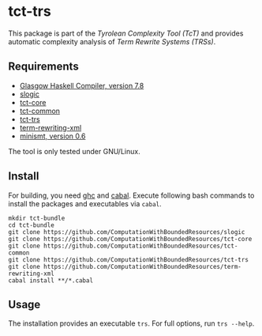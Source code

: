 tct-trs
=======
This package is part of the _Tyrolean Complexity Tool (TcT)_ and provides
automatic complexity analysis of _Term Rewrite Systems (TRSs)_.

Requirements
------------
  * [Glasgow Haskell Compiler, version 7.8](http://www.haskell.org/ghc/) 
  * [slogic](https://github.com/ComputationWithBoundedResources/slogic/)
  * [tct-core](https://github.com/ComputationWithBoundedResources/tct-core/)
  * [tct-common](https://github.com/ComputationWithBoundedResources/tct-common/)
  * [tct-trs](https://github.com/ComputationWithBoundedResources/tct-trs/)
  * [term-rewriting-xml](https://github.com/ComputationWithBoundedResources/term-rewriting-xml/)
  * [minismt, version 0.6](http://cl-informatik.uibk.ac.at/software/minismt/)

The tool is only tested under GNU/Linux.

Install
-------
For building, you need [ghc](http://www.haskell.org/ghc/) and
[cabal](http://www.haskell.org/cabal/). Execute following bash commands to
install the packages and executables via `cabal`.

  ```
  mkdir tct-bundle
  cd tct-bundle
  git clone https://github.com/ComputationWithBoundedResources/slogic
  git clone https://github.com/ComputationWithBoundedResources/tct-core
  git clone https://github.com/ComputationWithBoundedResources/tct-common
  git clone https://github.com/ComputationWithBoundedResources/tct-trs
  git clone https://github.com/ComputationWithBoundedResources/term-rewriting-xml
  cabal install **/*.cabal
  ```

Usage
-----

The installation provides an executable `trs`. For full options, run `trs
--help`.

